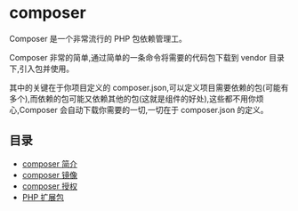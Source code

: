 # composer

Composer 是一个非常流行的 PHP 包依赖管理工。

Composer 非常的简单,通过简单的一条命令将需要的代码包下载到 vendor 目录下,引入包并使用。

其中的关键在于你项目定义的 composer.json,可以定义项目需要依赖的包(可能有多个),而依赖的包可能又依赖其他的包(这就是组件的好处),这些都不用你烦心,Composer 会自动下载你需要的一切,一切在于 composer.json 的定义。

## 目录

- [composer 简介](composer-introduction.md)
- [composer 镜像](composer-mirror.md)
- [composer 授权](composer-authentication.md)
- [PHP 扩展包](packages/README.md)